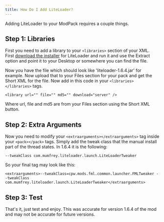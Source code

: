 ```yaml
---
title: How Do I Add LiteLoader?
---
```


Adding LiteLoader to your ModPack requires a couple things.

## Step 1: Libraries

First you need to add a library to your `<libraries>` section of your XML. First
[download the installer](https://www.liteloader.com/download) for LiteLoader and run it and use the Extract option and
point it to your Desktop or somewhere you can find the file.

Now you have the file which should look like 'liteloader-1.6.4.jar' for example. Now upload that to your Files section
for your pack and get the Short XML for the file. Now add in this code in your `<libraries></libraries>` tags.

    <library url="" file="" md5="" download="server" />

Where url, file and md5 are from your Files section using the Short XML button.

## Step 2: Extra Arguments

Now you need to modify your `<extraarguments></extraarguments>` tag inside your `<pack></pack>` tags. Simply add the
tweak class that the manual install part of the thread states. In 1.6.4 it is the following:

`--tweakClass com.mumfrey.liteloader.launch.LiteLoaderTweaker`

So your final tag may look like this:

`<extraarguments>--tweakClass=cpw.mods.fml.common.launcher.FMLTweaker --tweakClass com.mumfrey.liteloader.launch.LiteLoaderTweaker</extraarguments>`

## Step 3: Test

That's it, just test and enjoy. This was accurate for version 1.6.4 of the mod and may not be accurate for future versions.
